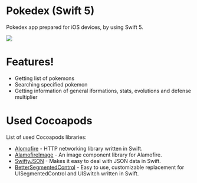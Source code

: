# Pokedex (Swift 5)

Pokedex app prepared for iOS devices, by using Swift 5.

![](capture.gif)

# Features!

  - Getting list of pokemons
  - Searching specified pokemon
  - Getting information of general iformations, stats, evolutions and defense multiplier

# Used Cocoapods

List of used Cocoapods libraries:

* [Alomofire](https://github.com/Alamofire/Alamofire) - HTTP networking library written in Swift.
* [AlamofireImage](https://github.com/Alamofire/AlamofireImage) - An image component library for Alamofire.
* [SwiftyJSON](https://github.com/SwiftyJSON/SwiftyJSON) - Makes it easy to deal with JSON data in Swift.
* [BetterSegmentedControl](https://github.com/gmarm/BetterSegmentedControl) - Easy to use, customizable replacement for UISegmentedControl and UISwitch written in Swift.
